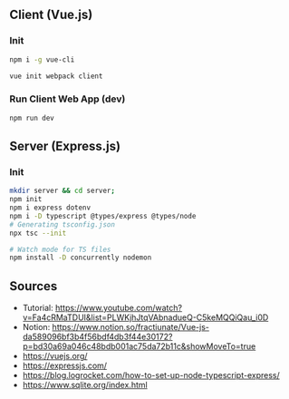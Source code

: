 
## Client (Vue.js)

### Init
```bash
npm i -g vue-cli

vue init webpack client
```
### Run Client Web App (dev)
```bash
npm run dev
```
## Server (Express.js)

### Init

```bash
mkdir server && cd server;
npm init
npm i express dotenv
npm i -D typescript @types/express @types/node
# Generating tsconfig.json
npx tsc --init

# Watch mode for TS files
npm install -D concurrently nodemon


```


## Sources

- Tutorial: https://www.youtube.com/watch?v=Fa4cRMaTDUI&list=PLWKjhJtqVAbnadueQ-C5keMQQiQau_i0D
- Notion: https://www.notion.so/fractiunate/Vue-js-da589096bf3b4f56bdf4db3f44e30172?p=bd30a69a046c48bdb001ac75da72b11c&showMoveTo=true
- https://vuejs.org/
- https://expressjs.com/
- https://blog.logrocket.com/how-to-set-up-node-typescript-express/
- https://www.sqlite.org/index.html